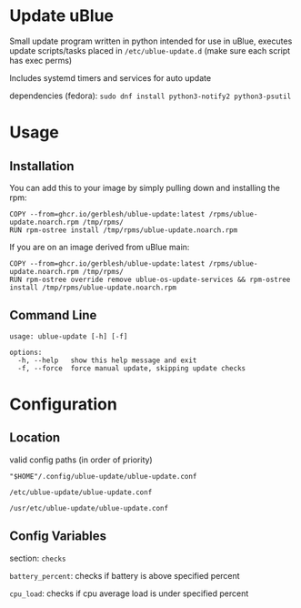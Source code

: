 # Update uBlue

Small update program written in python intended for use in uBlue, executes update scripts/tasks placed in `/etc/ublue-update.d` (make sure each script has exec perms)

Includes systemd timers and services for auto update

dependencies (fedora): ```sudo dnf install python3-notify2 python3-psutil```


# Usage


## Installation

You can add this to your image by simply pulling down and installing the rpm:

```
COPY --from=ghcr.io/gerblesh/ublue-update:latest /rpms/ublue-update.noarch.rpm /tmp/rpms/
RUN rpm-ostree install /tmp/rpms/ublue-update.noarch.rpm
```

If you are on an image derived from uBlue main:

```
COPY --from=ghcr.io/gerblesh/ublue-update:latest /rpms/ublue-update.noarch.rpm /tmp/rpms/
RUN rpm-ostree override remove ublue-os-update-services && rpm-ostree install /tmp/rpms/ublue-update.noarch.rpm
```

## Command Line

```
usage: ublue-update [-h] [-f]

options:
  -h, --help   show this help message and exit
  -f, --force  force manual update, skipping update checks
```


# Configuration


## Location
valid config paths (in order of priority)

```"$HOME"/.config/ublue-update/ublue-update.conf```

```/etc/ublue-update/ublue-update.conf```

```/usr/etc/ublue-update/ublue-update.conf```


## Config Variables
section: `checks`

`battery_percent`: checks if battery is above specified percent

`cpu_load`: checks if cpu average load is under specified percent

